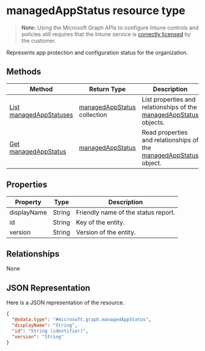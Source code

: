 ﻿# managedAppStatus resource type

> **Note:** Using the Microsoft Graph APIs to configure Intune controls and policies still requires that the Intune service is [correctly licensed](https://go.microsoft.com/fwlink/?linkid=839381) by the customer.

Represents app protection and configuration status for the organization.
## Methods
|Method|Return Type|Description|
|---|---|---|
|[List managedAppStatuses](../api/intune_mam_managedappstatus_list.md)|[managedAppStatus](../resources/intune_mam_managedappstatus.md) collection|List properties and relationships of the [managedAppStatus](../resources/intune_mam_managedappstatus.md) objects.|
|[Get managedAppStatus](../api/intune_mam_managedappstatus_get.md)|[managedAppStatus](../resources/intune_mam_managedappstatus.md)|Read properties and relationships of the [managedAppStatus](../resources/intune_mam_managedappstatus.md) object.|

## Properties
|Property|Type|Description|
|---|---|---|
|displayName|String|Friendly name of the status report.|
|id|String|Key of the entity.|
|version|String|Version of the entity.|

## Relationships
None
## JSON Representation
Here is a JSON representation of the resource.
<!-- {
  "blockType": "resource",
  "keyProperty": "id",
  "@odata.type": "microsoft.graph.managedAppStatus"
}
-->
```json
{
  "@odata.type": "#microsoft.graph.managedAppStatus",
  "displayName": "String",
  "id": "String (identifier)",
  "version": "String"
}
```



